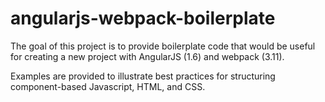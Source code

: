 # angularjs-webpack-boilerplate

The goal of this project is to provide boilerplate code that would be useful for creating a new project with AngularJS (1.6) and webpack (3.11).

Examples are provided to illustrate best practices for structuring component-based Javascript, HTML, and CSS.
